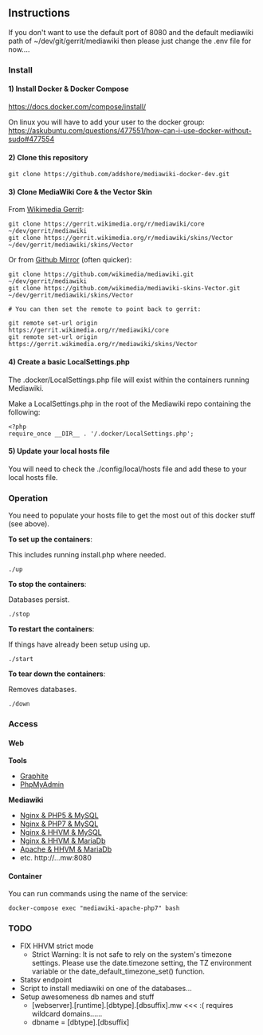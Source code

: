 ## Instructions

If you don't want to use the default port of 8080 and the default mediawiki path of ~/dev/git/gerrit/mediawiki then please just change the .env file for now....

### Install

#### 1) Install Docker & Docker Compose

https://docs.docker.com/compose/install/

On linux you will have to add your user to the docker group:
https://askubuntu.com/questions/477551/how-can-i-use-docker-without-sudo#477554

#### 2) Clone this repository

```
git clone https://github.com/addshore/mediawiki-docker-dev.git
```

#### 3) Clone MediaWiki Core & the Vector Skin

From [Wikimedia Gerrit](https://gerrit.wikimedia.org/r/#/admin/projects/mediawiki/core):

```
git clone https://gerrit.wikimedia.org/r/mediawiki/core ~/dev/gerrit/mediawiki
git clone https://gerrit.wikimedia.org/r/mediawiki/skins/Vector ~/dev/gerrit/mediawiki/skins/Vector
```

Or from [Github Mirror](https://github.com/wikimedia/mediawiki) (often quicker):

```
git clone https://github.com/wikimedia/mediawiki.git ~/dev/gerrit/mediawiki
git clone https://github.com/wikimedia/mediawiki-skins-Vector.git ~/dev/gerrit/mediawiki/skins/Vector

# You can then set the remote to point back to gerrit:

git remote set-url origin https://gerrit.wikimedia.org/r/mediawiki/core
git remote set-url origin https://gerrit.wikimedia.org/r/mediawiki/skins/Vector
```

#### 4) Create a basic LocalSettings.php

The .docker/LocalSettings.php file will exist within the containers running Mediawiki.

Make a LocalSettings.php in the root of the Mediawiki repo containing the following:

```
<?php
require_once __DIR__ . '/.docker/LocalSettings.php';
```

#### 5) Update your local hosts file

You will need to check the ./config/local/hosts file and add these to your local hosts file.

### Operation

You need to populate your hosts file to get the most out of this docker stuff (see above).

**To set up the containers**:

This includes running install.php where needed.

```
./up
```

**To stop the containers**:

Databases persist.

```
./stop
```

**To restart the containers**:

If things have already been setup using up.

```
./start
```

**To tear down the containers**:

Removes databases.

```
./down
```

### Access

#### Web

**Tools**

 - [Graphite](http://graphite.mw:8080)
 - [PhpMyAdmin](http://phpmyadmin.mw:8080)
 
**Mediawiki**

 - [Nginx & PHP5 & MySQL](http://nginx.php5.mysql.mw:8080)
 - [Nginx & PHP7 & MySQL](http://nginx.php7.mysql.mw:8080)
 - [Nginx & HHVM & MySQL](http://nginx.hhvm.mysql.mw:8080)
 - [Nginx & HHVM & MariaDb](http://nginx.hhvm.mariadb.mw:8080)
 - [Apache & HHVM & MariaDb](http://apache.hhvm.mariadb.mw:8080)
 - etc. http://<webserver>.<runtime>.<dbtype>.mw:8080

#### Container

You can run commands using the name of the service:
```
docker-compose exec "mediawiki-apache-php7" bash
```

### TODO

 - FIX HHVM strict mode
   - Strict Warning: It is not safe to rely on the system's timezone settings. Please use the date.timezone setting, the TZ environment variable or the date_default_timezone_set() function.
 - Statsv endpoint
 - Script to install mediawiki on one of the databases...
 - Setup awesomeness db names and stuff
   - [webserver].[runtime].[dbtype].[dbsuffix].mw <<< :( requires wildcard domains......
   - dbname = [dbtype].[dbsuffix]

